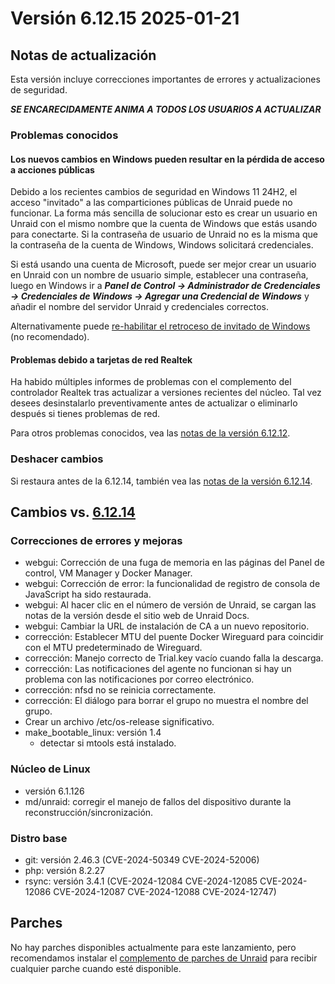 # Versión 6.12.15 2025-01-21

## Notas de actualización

Esta versión incluye correcciones importantes de errores y actualizaciones de seguridad.

***SE ENCARECIDAMENTE ANIMA A TODOS LOS USUARIOS A ACTUALIZAR***

### Problemas conocidos

#### Los nuevos cambios en Windows pueden resultar en la pérdida de acceso a acciones públicas

Debido a los recientes cambios de seguridad en Windows 11 24H2, el acceso "invitado" a las comparticiones públicas de Unraid puede no funcionar. La forma más sencilla de solucionar esto es crear un usuario en Unraid con el mismo nombre que la cuenta de Windows que estás usando para conectarte. Si la contraseña de usuario de Unraid no es la misma que la contraseña de la cuenta de Windows, Windows solicitará credenciales.

Si está usando una cuenta de Microsoft, puede ser mejor crear un usuario en Unraid con un nombre de usuario simple, establecer una contraseña, luego en Windows ir a ***Panel de Control → Administrador de Credenciales → Credenciales de Windows → Agregar una Credencial de Windows*** y añadir el nombre del servidor Unraid y credenciales correctos.

Alternativamente puede [re-habilitar el retroceso de invitado de Windows](https://techcommunity.microsoft.com/blog/filecab/accessing-a-third-party-nas-with-smb-in-windows-11-24h2-may-fail/4154300) (no recomendado).

#### Problemas debido a tarjetas de red Realtek

Ha habido múltiples informes de problemas con el complemento del controlador Realtek tras actualizar a versiones recientes del núcleo. Tal vez desees desinstalarlo preventivamente antes de actualizar o eliminarlo después si tienes problemas de red.

Para otros problemas conocidos, vea las [notas de la versión 6.12.12](6.12.12.md#known-issues).

### Deshacer cambios

Si restaura antes de la 6.12.14, también vea las [notas de la versión 6.12.14](6.12.14.md#rolling-back).

## Cambios vs. [6.12.14](6.12.14.md)

### Correcciones de errores y mejoras

- webgui: Corrección de una fuga de memoria en las páginas del Panel de control, VM Manager y Docker Manager.
- webgui: Corrección de error: la funcionalidad de registro de consola de JavaScript ha sido restaurada.
- webgui: Al hacer clic en el número de versión de Unraid, se cargan las notas de la versión desde el sitio web de Unraid Docs.
- webgui: Cambiar la URL de instalación de CA a un nuevo repositorio.
- corrección: Establecer MTU del puente Docker Wireguard para coincidir con el MTU predeterminado de Wireguard.
- corrección: Manejo correcto de Trial.key vacío cuando falla la descarga.
- corrección: Las notificaciones del agente no funcionan si hay un problema con las notificaciones por correo electrónico.
- corrección: nfsd no se reinicia correctamente.
- corrección: El diálogo para borrar el grupo no muestra el nombre del grupo.
- Crear un archivo /etc/os-release significativo.
- make\_bootable\_linux: versión 1.4
  - detectar si mtools está instalado.

### Núcleo de Linux

- versión 6.1.126
- md/unraid: corregir el manejo de fallos del dispositivo durante la reconstrucción/sincronización.

### Distro base

- git: versión 2.46.3 (CVE-2024-50349 CVE-2024-52006)
- php: versión 8.2.27
- rsync: versión 3.4.1 (CVE-2024-12084 CVE-2024-12085 CVE-2024-12086 CVE-2024-12087 CVE-2024-12088 CVE-2024-12747)

## Parches

No hay parches disponibles actualmente para este lanzamiento, pero recomendamos instalar el
[complemento de parches de Unraid](https://forums.unraid.net/topic/185560-unraid-patch-plugin/) para recibir cualquier parche cuando esté disponible.
